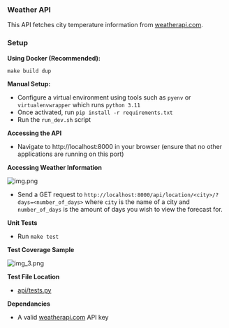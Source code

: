 ### Weather API ###

This API fetches city temperature information from [weatherapi.com](https://weatherapi.com).

### Setup ###

**Using Docker (Recommended):**

```make build dup```

**Manual Setup:**
- Configure a virtual environment using tools such as `pyenv` or `virtualenvwrapper` which runs `python 3.11`
- Once activated, run `pip install -r requirements.txt`
- Run the `run_dev.sh` script


**Accessing the API**
- Navigate to http://localhost:8000 in your browser (ensure that no other applications are running on this port)


**Accessing Weather Information**

![img.png](img.png)
- Send a GET request to `http://localhost:8000/api/location/<city>/?days=<number_of_days>` where `city` is the name of a city and `number_of_days` is the amount of days you wish to view the forecast for.


**Unit Tests**
- Run `make test`

**Test Coverage Sample**

![img_3.png](img_3.png)

**Test File Location**
- [api/tests.py](https://github.com/muhammedabad/weather_api/blob/main/api/tests.py)


**Dependancies**
- A valid [weatherapi.com](https://weatherapi.com) API key


